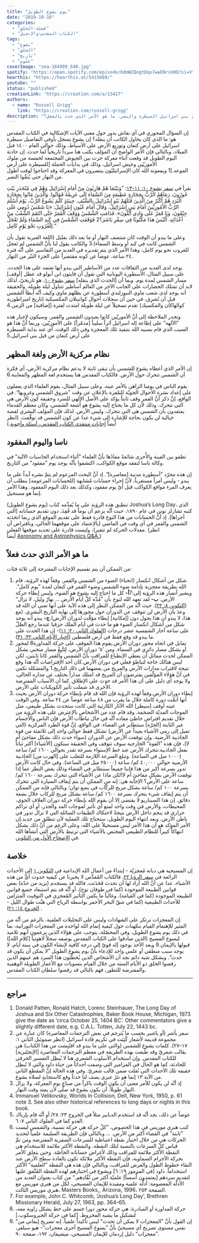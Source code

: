 ```yaml
---
title: "يوم يشوع الطويل"
date: "2019-10-16"
categories:
  - "قضيّة-الخلق"
  - "الكتاب-المقدس-والإنجيل"
tags:
  - "يشوع"
  - "الخلق"
  - "تاريخ"
  - "علوم"
coverImage: "sea-164989_640.jpg"
spotify: "https://open.spotify.com/episode/6dmWZQogtDqu7wwENrxVHQ?si=VtGu153PQEey9jTfKQpRfg"
hearthis: "https://hearthis.at/5415888/"
youtube: ""
status: "published"
creationLink: "https://creation.com/a/13427"
authors:
  - name: "Russell Grigg"
    link: "https://creation.com/russell-grigg"
description: "في وسط السجل التأريخي لسيطرة اسرائيل على أرض الموعد نجد تسجيلاً عن حدثٍ معجزيّ أدام فيه الرب الإله الشمس لمدة إضافية حتى يُتمَّ بني اسرائيل السيطرة والنصر. ما هو الأمر الذي حدث بالفعل؟"
---
```


إن السؤال المحوري في أي نقاش يدور حول معنى الآيات الإشكالية في الكتاب المقدس هو: ما الذي كان يحاول الكاتب أن ينقله؟ إن يشوع يسجل بأوفى التفاصيل سيطرة اسرائيل على أرض كنعان وتوزيع الأرض على الأسباط، وذلك حوالي العام ١٤٠٠ قبل الميلاد، وبالتالي فإن الأمر الواضح أن المؤلف يكتب هنا سرداً تاريخياً لما حدث. إن حادثة اليوم الطويل قد وقعت أثناء معركة جرت بين الجيوش المجتمعة لخمسة من ملوك الأموريّين وجيش اسرائيل، وذلك في بدايات الحملة \[للسيطرة على أرض الموعد.\]1 وبمعونة الله كان الإسرائيليّون ينتصرون في المعركة وقد احتاجوا لوقت أطول من النهار حتى يُتمِّوا النصر.

نقرأ في [سفر يشوع ١٠: ١١-١٣](https://biblia.com/bible/ar-vandyke/Jos10.11-13): ”وَبَيْنَمَا هُمْ هَارِبُونَ مِنْ أَمَامِ إِسْرَائِيلَ وَهُمْ فِي مُنْحَدَرِ بَيْتِ حُورُونَ، رَمَاهُمُ الرَّبُّ بِحِجَارَةٍ عَظِيمَةٍ مِنَ السَّمَاءِ إِلَى عَزِيقَةَ فَمَاتُوا. وَالَّذِينَ مَاتُوا بِحِجَارَةِ الْبَرَدِ هُمْ أَكْثَرُ مِنَ الَّذِينَ قَتَلَهُمْ بَنُو إِسْرَائِيلَ بِالسَّيْفِ. حِينَئِذٍ كَلَّمَ يَشُوعُ الرَّبَّ، يَوْمَ أَسْلَمَ الرَّبُّ الأَمُورِيِّينَ أَمَامَ بَنِي إِسْرَائِيلَ، وَقَالَ أَمَامَ عُيُونِ إِسْرَائِيلَ: «يَا شَمْسُ دُومِي عَلَى جِبْعُونَ، وَيَا قَمَرُ عَلَى وَادِي أَيَّلُونَ». فَدَامَتِ الشَّمْسُ وَوَقَفَ الْقَمَرُ حَتَّى انْتَقَمَ الشَّعْبُ مِنْ أَعْدَائِهِ. أَلَيْسَ هذَا مَكْتُوبًا فِي سِفْرِ يَاشَرَ؟2 فَوَقَفَتِ الشَّمْسُ فِي كَبِدِ السَّمَاءِ وَلَمْ تَعْجَلْ لِلْغُرُوبِ نَحْوَ يَوْمٍ كَامِل.“

وعلى ما يبدو أن الوقت كان منتصف النهار أو ما بعد ذلك بقليل (اللغة العبرية تقول بأن الشمس كانت في كبد أو وسط السماء).3 والكاتب يقول لنا بأنَّ الشمس لم تَعجل للغروب نحو يوم كامل، وهذا الأمر الذي يتم تقديره في العديد من التفاسير على أنَّه فترة ٢٤ ساعة، عوضاً عن كونه مقتصراً على الجزء النيّر من النهار.

يوجد لدى العديد من الثقافات عدد من الأساطير التي يبدو أنها تعتمد على هذا الحدث. على سبيل المثال، الأسطورة اليونانية التي تقول أن فايثون ابن أبولو قد عطل \[أوقف\] مسار الشمس لمدة يوم. وبما أن \[الحدث الذي ينقله\] [سفر يشوع ١٠](https://biblia.com/bible/ar-vandyke/Jos10)، هو تاريخيّ، لذلك لابد أن تمتلك الحضارات على الجانب الآخر من العالم أساطير تتناول ليلة طويلة. والحقيقة أنه يوجد لدى شعب ماوي النيوزلندي أسطورة عن بطلهم ماوي وكيف أنَّه أبطأ الشمس قبل أن تُشرِق، في حين أن سجلات أحوال كواتيتلان المكسيكية (تاريخ امبراطورية كوالهاكان والمكسيك) تقدم تسجيلاً عن ليلة طويلة امتدت لفترة \[إضافية\] من الزمن.4

وتجدر الملاحظة إلى أنَّ الأموريّين كانوا يعبدون الشمس والقمر. وسيكون لإجبار هذه ”الآلهة“ على إطاعة إله اسرائيل أثراً سلبياً \[مدمّراً\] على الأموريّين، وربما أنَّ هذا هو السبب الذي قام بسببه الله بتنفيذ تلك المعجزة وفي ذلك الوقت، أي عند بداية السيطرة على أرض كنعان من قبل بني اسرائيل.5

## نظام مركزية الأرض ولغة المظهر

إن الأمر الذي أعطاه يشوع للشمس بأن تبقى ثابتة لا يدعم نظام مركزية الأرض، أي فكرة أن الشمس تتحرك حول الأرض. فالكتاب المقدس هنا يستخدم لغة المظهر والمعاينة.6

يقوم الناس في يومنا الراهن بالأمر عينه. وعلى سبيل المثال، يقوم العلماء الذي يعملون على إعداد نشرة الأحوال الجويّة للتلفزة بالإعلان عن وقت ”شروق الشمس وغروبها“. في الواقع، إنَّ ذكر أنَّ القمر وقف ثابتاً يؤكد على الأصل الإلهي للسرد وحقيقة كون الأرض هي التي تتحرك. وذلك لأن كل ما يحتاج إليه يشوع هو أشعة الشمس، وكان معظم القدماء يعتقدون بأن الشمس هي التي تتحرك، وليس الأرض. لذلك فإن المؤلف البشري لقصة خيالية لن يكون بحاجة للإشارة إلى شيء عدا عن كون الشمس قد توقَّفت. (انظر أيضاً [إجابات منتقدي الكتاب المقدس، أسئلة وأجوبة](https://creation.com/skeptics-bible-errors).)

## ناسا واليوم المفقود

تطفو بين الفينة والأُخرى شائعةً مفادُها بأنَّ العلماء ”أثناء استخدام الحاسبات الآلية“ في وكالة ناسا لتفقد موقع الكواكب، اكتشفوا بأنَّه يوجد يوم ”مفقود“ من التاريخ.

إن هذه مجرّد ”أسطورة مدنية \[معاصرة\]“. إذ أنَّ البحث المزعوم لم يتمّ نشره أبداً على ما يبدو - وليس أمراً مستغرباً، لأنَّ إجراء حسابات مُشابهة \[للحسابات المزعومة\] يتطلب أن يعرف المرء مواقع الكواكب قبل أيّ يوم مفقود، وكذلك بعد ذلك اليوم المفقود. وهذا الأمر إنما هو مستحيل.

تنطبق هذه الرؤية على ما يُقدِّمه كتاب (يوم يشوع الطويل) Joshua’s Long Day، الذي كتبه تشارلز توتن في عام ١٨٩٠، حيث أنَّه يزعم أن يوماً قد فُقِدَ، دون تقديم حساباته \[التي أجراها\]. إذ أنَّ الحسابات من هذا النوع قادرة فقط على تقديم الموقع الذي ربما اتخذته الشمس والقمر في أي وقت في الماضي (بالإعتماد على موقعهما الحالي، وبافتراض أن معدلات الحركة لم تتغير)، وليست قادرة على تحديد موقعها الفعلي. (انظر أيضاً [Asronomy and Astrophysics Q&A.](https://creation.com/astronomy-and-astrophysics-questions-and-answers))

## ما هو الأمر الذي حدث فعلاً

من الممكن أن يتم تقسيم الإجابات المقترحة إلى ثلاثة فئات:

1. شكل من أشكال انكسار (انحناء) الضوء من الشمس والقمر. وفقاً لهذه الرؤية، قام الله بطريقة معجزية بإدامة ضوء الشمس وضوء القمر في كنعان لمدة ”يوم كامل“. ويشير أنصار هذه الرؤية إلى:7**أ-** كل ما احتاج إليه يشوع هو الضوء، وليس إبطاء حركة الأرض. **ب-** لقد تعهد الله لنوح بأن ”مُدَّة كلَّ أيام الأرض … نهارٌ وليل، لا تزال“ ([التكوين ٨: ٢٢](https://biblia.com/bible/ar-vandyke/Ge8.22)). حيث أنَّه من الممكن النظر إلى هذه الآية على أنها تعني أن الله قد وعدَ بأن الأرض لن تتوقف عن الدوران حول محورها إلى نهاية التاريخ البشري. (مع هذا، لا يبدو أن هذا يحول دون \[إمكانية\] إبطاء مؤقَّت لدوران الأرض).**ج-** يبدو أنه يوجد شكل من أشكال انكسار الضوء هو ما حدث في أيام الملك حزقيا عندما رجع الظلّ على ساعة آحاز الشمسية عشر درجات ([الملوك الثاني ٢٠: ١١](https://biblia.com/bible/ar-vandyke/2Ki20.11))- إن هذا الحدث على ما يبدو قد وقع فقط في أرض فلسطين ([أخبار الأيام الثاني ٣٢: ٣١](https://biblia.com/bible/ar-vandyke/2Ch32.29)).
2. تمايل في اتجاه محور دوران الأرض.يقوم هذا الموقف على حركة المداورة8 لمحور دوران الأرض، لِتَتَّبِعْ مسار منحني بشكل ‘s’ أو بشكل مسار دائري في السماء. ومن الممكن لحدث مماثل أن يعطي الإنطباع للمراقب بأنَّ الشمس والقمر كانا ثابتين، لكن ليس هنالك حاجة لتباطؤ فعلي في دوران الأرض.كان أحد الإفتراضات أنَّه هذا وقع نتيجة لاقتراب مدارات الأرض والمريخ من بعضهما في ذلك التاريخ.1 والمشكلة تكمن في أنَّ هؤلاء المؤلّفين يفترضون أن المريخ قد امتلك مداراً يختلف عن مداره الحالي، ولا يوجد أي دليل على أن هذا الأمر قد حدث على الإطلاق. كما أن الأسباب المفترضة الأُخرى قد شملت تأثير الكويكبات على الأرض.
3. إبطاء دوران الأرض.وفقاً لهذه الرؤية فإن الله قد قام بإبطاء حركة دوران الأرض بحيث أنها أتمَّت دورة كاملة خلال ما يقرب من ٤٨ ساعة عوضاً عن ٢٤ ساعة. وفي الوقت عينه أوقف \[سيطر\] الله الآثار الكارثية التي كانت ستحدث بشكل طبيعي، مثل الموجات المديّة الضخمة. وقد قام عدد من الأشخاص بالإعترض على هذه الرؤية من خلال تقديم افتراض خاطئ مفاده أنَّه في حال تباطأت الأرض فإن الناس والأجسام غير الثابتة \[الحرّة\] ستتطاير في الفضاء. في الواقع، إنَّ قوة الطرد المركزية (التي تميل إلى رمي الأشياء بعيداً عن الأرض) تشكل فقط حوالي واحد إلى ثلاثمئة من قوة الجاذبية الأرضية. وإن توقفت الأرض عن الدوران (سواء حدث ذلك بشكل مفاجئ أم لا)، فإن هذه ”القوة“ الخارجية سوف تتوقف وفي الحقيقة ستكون \[الأشياء\] أكثر ثباتاً بفعل الجاذبية.تتحرك الأرض عند خط الإستواء بسرعة تقدر بحوالي ١٦٠٠ كم/ ساعة (١٠٠٠ ميل في الساعة). وتبلغ السرعة اللازمة للتغلب على \[الهرب من\] الجاذبية الأرضية حوالي ٤٠,٠٠٠ كم/ ساعة (٢٥٠٠٠ ميل في الساعة). وفي حال كانت الأرض تدور بسرعة أكبر من هذا فإننا جميعاً سنتطاير في الفضاء وذلك بغض النظر عما إذا توقفت الأرض بشكلٍ مفاجئٍ أم لا!لكن ماذا عن الأشياء التي تتحرك بسرعة ١٦٠٠ كم/ ساعة على الأرض؟ الإجابة هي: إنه من الممكن أن يتم إيقاف السيارة التي تتحرك بسرعة ١٠٠ كم/ ساعة بشكل مريح للركّاب في بضع ثوان؛ وبالتالي فإنه من الممكن أن يتم إيقاف شيء يتحرك بسرعة ١٦٠٠ كم/ ساعة بشكل مريح للركاب خلال بضعة دقائق. إن هذا السيناريو لا يقتضي إلا أن يقوم الله بإبطاء حركة دوران الغلاف الجوي، المحيطات، والأرض في وقت واحد لمنع أي تأثير لموجات المد والجذر، أو أي تراكم حراري قد ينجم داخل الأرض نتيجةً لاحتكاك الطبقات السائلة التي لا تزال تدور في باطن الأرض. وبعد انتهاء اليوم الطويل، ستحتاج تلك العملية لأن تنطلق من جديد.إن الأمر المؤكد هو أن هذا الأمر ليس مستحيلاً على الله، وعلى الرغم من أنَّ ذلك يشكل انتهاكاً كبيراً للنظام الطبيعي المختص بالأشياء التي ترتبط بالأرض التي أنشأها الله في [الإصحاح الأول من التكوين](https://biblia.com/bible/ar-vandyke/Ge1).

## خلاصة

إن المسيحية هي ديانة مُعجزيّة - إبتداءً من أعمال الله الإبداعية في [التكوين ١](https://biblia.com/bible/ar-vandyke/Ge1) إلى الأحداث الرائعة في [سفر الرؤيا ٢٢](https://biblia.com/bible/ar-vandyke/Re22). فالكتاب المُقدَّس لا يخبرنا عن كيفية حدوث أيٍّ من هذه الأشياء، عدا عن أنَّ الله أراد لها أن تحدث فَحَدَثت. فالله قد يستخدم (يزيد من حدّة) بعض قوانين الطبيعة الموجودة (كما في طوفان نوح)، أو أنَّه قد يتم استبعاد جميع قوانين الطبيعة الموجودة (كما في القيامة). وغالباً ما يكمن التأثير المُعجزي في التوقيت المتزامن للأحداث الطبيعية (كما في شقّ البحر الأحمر بواسطة الرياح التي هبَّت طوال الليل - [الخروج ١٤: ٢١](https://biblia.com/bible/ar-vandyke/Ex14.21)).

إن المعجزات ترتكز على الشهادات وليس على التحليلات العلمية. بالرغم من أنَّه من المثير للإهتمام القيام بتكهنات حول كيفية إتمام الله لواحدة من المعجزات التوراتية، بما في ذلك يوم يشوع الطويل، وفي المحصّلة، يتوجب على هؤلاء الذين يزعمون أنهم تلاميذ ليسوع المسيح (الذين صادقوا على الكتاب المقدس بوصفه سجلاً لاهوتياً \[كلام الله\]) قبولها بالإيمان.9 وبعد الأخذ بوجود إله قويّ إلى درجة كافية لإنشاء الكون في ستة أيام، لا يوجد سبب منطقي أو علمي واحد للإدعاء بأنَّ يوم يشوع الطويل ”لا يمكن أن يكون قد حدث“. وبشكل شبه دائم نجد أن الأشخاص الذين يُخطِّئون هذا السرد هم عينهم الذين رفضوا الخلق ذو الأيام الستة من خلال القيام بتسويات مع الأعمار الطويلة الوهمية والمفترضة للتطور، فهم بالتالي قد رفضوا سلطان الكتاب المقدس.

---

## مراجع

1. Donald Patten, Ronald Hatch, Lorenc Steinhauer, The Long Day of Joshua and Six Other Catastrophies, Baker Book House, Michigan, 1973 give the date as ‘circa October 25, 1404 BC’. Other commentators give a slightly different date, e.g. C.A.L. Totten, July 22, 1443 bc.
2. سفر يأشر (أو ياشير بحسب ما يُترجم في بعض الترجمات المعاصرة) كان عبارة عن مجموعة قديمة لأشعار كُتِبَت في تكريم قادة اسرائيل (انظر صموئيل الثاني ١: ١٧-٢٧). كلمات يشوع للشمس (والتي على ما يبدو قد اقتُبِسَت من هذا الكتاب) هي بقالب شعريّ وقد طُبعت بهذه الطريقة في معظم الترجمات المعاصرة \[الإنجليزية\] للكتاب المقدس. وإن استخدام الأسلوب الشعري هنا لا يُبطِل التفسير الحرفي للحادثة، كما هو الحال في المزامير التي وصفت أحداثاً من حياة داود والتي لا تُبطِل حقيقة تلك الأحداث التي نُقلت ضمن قالب شعريّ. وفي هذه الحالة إنَّ المقطع الثاني من الآية ١٣ إنما هو نثرٌ عبري يصف لنا حدثاً وقع كاستجابةٍ لصلاة يشوع.
3. إذ أنَّه لن يكون للأمر معنى أن يكون الوقت باكراً من صباح يوم المعركة، ولا يزال النهار طويلاً. أن يكون يشوع قد صلَّى لأن يمتد وقت النهار.
4. Immanuel Velikovsky, Worlds In Collision, Dell, New York, 1950, p. 61 note 3. See also other historical references to long days or nights in this book.
5. عوضاً عن ذلك، نجد أنَّه قد استخدم الدبابير مثلاً في الخروج ٢٣: ٢٨/ أو أنَّه قام بإرباك العدو كما في الملوك الثاني ٧: ٦.
6. كتب هنري موريس في هذا الخصوص، ”كلّ حركة هي حركة نسبية، والشمس ليست ”ثابتة“ في الفضاء أكثر من الأرض. … وبالتالي فإن الطريقة السليمة علمياً لتحديد الحركات هي من خلال اختيار نقطة اعتباطية للسرعات الصفرية المفترضة ومن ثمَّ قياس كلّ السرعات بالنسبة لتلك النقطة. والنقطة الأكثر ملائمة للاستخدام هي النقطة الأكثر ملائمة للمراقب وذلك لأغراض حساباته الخاصّة. وحين يتعلق الأمر بحركة الأجرام السماوية، فإن النقطة الأكثر ملائكة تكون بالعادة سطح الأرض عند التقاء خطوط الطول والعرض للمراقب، وبالتالي فإن هذه هي النقطة ”العلمية“ الأكثر استخداماً. داود \[في المزمور ١٩: ٦\] ويشوع في اختيارهم لهذه النقطة المُتَّفق عليها لتقديم سردهم \[يعتمدون أُسساً\] علميّة أكثر من نُقَّادِهم.“ من كتاب بعنوان العديد من الأدلّة المعصومة: أدلَّة علمية ومفيدة للإيمان المسيحي، لكل من هنري موريس مع هنري موريس الثالث، Masters Books,, Arizona, 1996، الصفحة ٢٥٣.
7. For example, John C. Whitcomb, ‘Joshua’s Long Day’, Brethren Missionary Herald, July 27, 1963, pp. 364–65.
8. حركة المداورة أو المبادرة: هي حركة محور دورا جسم على خط يشكل زاوية معه، لتشكيل ما يشبه المخروط. \[كما في حركة الجيروسكوب.\]
9. ”إن القول بأنَّ ”المعجزات لا يمكن أن تحدث“ ليس تأكيداً علمياً. إنه تصريح إيماني من نفس مستوى تصريح أي مسيحيّ بأنَّ ”يسوع المسيح أجرى معجزات“- هيو سيلفر، ”معجزات“ دليل إردمان للإيمان المسيحي، ميشيغان، ١٩٢، صفحة ٩٠.

